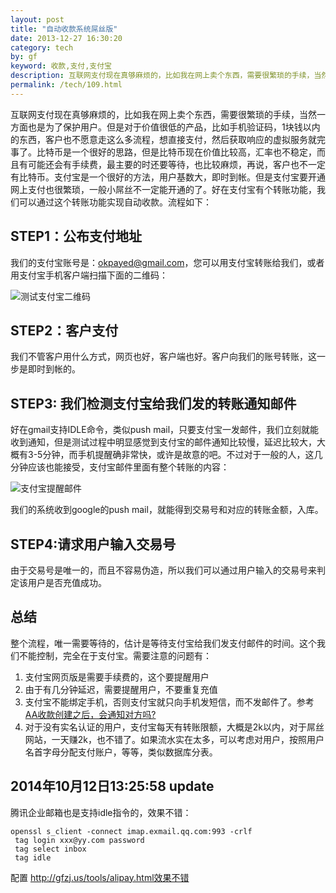 ```yaml
---
layout: post
title: "自动收款系统屌丝版"
date: 2013-12-27 16:30:20
category: tech
by: gf
keyword: 收款,支付,支付宝
description: 互联网支付现在真够麻烦的，比如我在网上卖个东西，需要很繁琐的手续，当然一方面也是为了保护用户。但是对于价值很低的产品，比如手机验证码，1块钱以内的东西，客户也不愿意走这么多
permalink: /tech/109.html
---
```

互联网支付现在真够麻烦的，比如我在网上卖个东西，需要很繁琐的手续，当然一方面也是为了保护用户。但是对于价值很低的产品，比如手机验证码，1块钱以内的东西，客户也不愿意走这么多流程，想直接支付，然后获取响应的虚拟服务就完事了。比特币是一个很好的思路，但是比特币现在价值比较高，汇率也不稳定，而且有可能还会有手续费，最主要的时还要等待，也比较麻烦，再说，客户也不一定有比特币。支付宝是一个很好的方法，用户基数大，即时到帐。但是支付宝要开通网上支付也很繁琐，一般小屌丝不一定能开通的了。好在支付宝有个转账功能，我们可以通过这个转账功能实现自动收款。流程如下：

## STEP1：公布支付地址 ##

我们的支付宝账号是：okpayed@gmail.com，您可以用支付宝转账给我们，或者用支付宝手机客户端扫描下面的二维码：

![测试支付宝二维码][44dd8cb04569c6b6b9aed64020884cff.png]

## STEP2：客户支付 ##

我们不管客户用什么方式，网页也好，客户端也好。客户向我们的账号转账，这一步是即时到帐的。

## STEP3: 我们检测支付宝给我们发的转账通知邮件 ##

好在gmail支持IDLE命令，类似push mail，只要支付宝一发邮件，我们立刻就能收到通知，但是测试过程中明显感觉到支付宝的邮件通知比较慢，延迟比较大，大概有3-5分钟，而手机提醒确非常快，或许是故意的吧。不过对于一般的人，这几分钟应该也能接受，支付宝邮件里面有整个转账的内容：

![支付宝提醒邮件][79bea01431201d8138587fc8a729b9c8.jpg]

我们的系统收到google的push mail，就能得到交易号和对应的转账金额，入库。

## STEP4:请求用户输入交易号 ##

由于交易号是唯一的，而且不容易伪造，所以我们可以通过用户输入的交易号来判定该用户是否充值成功。

## 总结 ##

整个流程，唯一需要等待的，估计是等待支付宝给我们发支付邮件的时间。这个我们不能控制，完全在于支付宝。需要注意的问题有：

1.  支付宝网页版是需要手续费的，这个要提醒用户
2.  由于有几分钟延迟，需要提醒用户，不要重复充值
3.  支付宝不能绑定手机，否则支付宝就只向手机发短信，而不发邮件了。参考[AA收款创建之后，会通知对方吗?][AA]
4.  对于没有实名认证的用户，支付宝每天有转账限额，大概是2k以内，对于屌丝网站，一天赚2k，也不错了。如果流水实在太多，可以考虑对用户，按照用户名首字母分配支付账户，等等，类似数据库分表。

## 2014年10月12日13:25:58 update ##

腾讯企业邮箱也是支持idle指令的，效果不错：

``````````
openssl s_client -connect imap.exmail.qq.com:993 -crlf
 tag login xxx@yy.com password
 tag select inbox
 tag idle
``````````

配置 http://gfzj.us/tools/alipay.html效果不错


[44dd8cb04569c6b6b9aed64020884cff.png]: http://www.gfzj.us/gfzjus_blog/tech/2014-10-22/44dd8cb04569c6b6b9aed64020884cff.png
[79bea01431201d8138587fc8a729b9c8.jpg]: http://www.gfzj.us/gfzjus_blog/tech/2014-10-22/79bea01431201d8138587fc8a729b9c8.jpg
[AA]: http://help.alipay.com/lab/help_detail.htm?help_id=212215